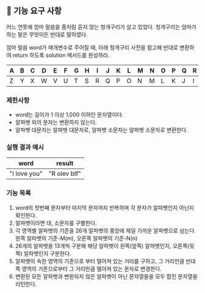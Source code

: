 ## 🚀 기능 요구 사항

어느 연못에 엄마 말씀을 좀처럼 듣지 않는 청개구리가 살고 있었다. 청개구리는 엄마가 하는 말은 무엇이든 반대로 말하였다.

엄마 말씀 word가 매개변수로 주어질 때, 아래 청개구리 사전을 참고해 반대로 변환하여 return 하도록 solution 메서드를 완성하라.

| A | B | C | D | E | F | G | H | I | J | K | L | M | N | O | P | Q | R | S | T | U | V | W | X | Y | Z |
| --- | --- | --- | --- | --- | --- | --- | --- | --- | --- | --- | --- | --- | --- | --- | --- | --- | --- | --- | --- | --- | --- | --- | --- | --- | --- |
| Z | Y | X | W | V | U | T | S | R | Q | P | O | N | M | L | K | J | I | H | G | F | E | D | C | B | A |

### 제한사항

- word는 길이가 1 이상 1,000 이하인 문자열이다.
- 알파벳 외의 문자는 변환하지 않는다.
- 알파벳 대문자는 알파벳 대문자로, 알파벳 소문자는 알파벳 소문자로 변환한다.

### 실행 결과 예시

| word | result |
| --- | --- |
| "I love you" | "R olev blf" |

### 기능 목록
1. word의 첫번째 문자부터 마지막 문자까지 반복하며 각 문자가 알파벳인지 아닌지 확인한다.
2. 알파벳이라면 대, 소문자를 구별한다.
3. 각 영역별 알파벳의 기준을 26개 알파벳의 중앙에 제일 가까운 알파벳으로 삼는다. 왼쪽 알파벳의 기준-M(m), 오른쪽 알파벳의 기준-N(n)
4. 26개의 알파벳을 13개씩 구분해 해당 알파벳이 왼쪽(앞쪽) 알파벳인지, 오른쪽(뒷쪽) 알파벳인지 구분한다.
5. 알파벳이 속한 영역의 기준으로 부터 떨어져 있는 거리를 구하고, 그 거리만큼 반대쪽 영역의 기준으로부터 그 거리만큼 떨어져 있는 문자로 변경한다.
6. 변환된 모든 알파벳과 변환되지 않은 알파벳이 아닌 문자열들을 모두 합친 문자열을 리턴한다.